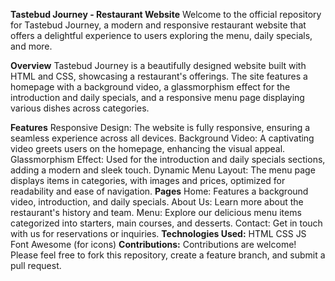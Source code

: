  **Tastebud Journey - Restaurant Website**
Welcome to the official repository for Tastebud Journey, a modern and responsive restaurant website that offers a delightful experience to users exploring the menu, daily specials, and more.

**Overview**
Tastebud Journey is a beautifully designed website built with HTML and CSS, showcasing a restaurant's offerings. The site features a homepage with a background video, a glassmorphism effect for the introduction and daily specials, and a responsive menu page displaying various dishes across categories.

**Features**
Responsive Design: The website is fully responsive, ensuring a seamless experience across all devices.
Background Video: A captivating video greets users on the homepage, enhancing the visual appeal.
Glassmorphism Effect: Used for the introduction and daily specials sections, adding a modern and sleek touch.
Dynamic Menu Layout: The menu page displays items in categories, with images and prices, optimized for readability and ease of navigation.
**Pages**
Home: Features a background video, introduction, and daily specials.
About Us: Learn more about the restaurant's history and team.
Menu: Explore our delicious menu items categorized into starters, main courses, and desserts.
Contact: Get in touch with us for reservations or inquiries.
**Technologies Used:**
HTML
CSS
JS
Font Awesome (for icons)
**Contributions:**
Contributions are welcome! Please feel free to fork this repository, create a feature branch, and submit a pull request.

